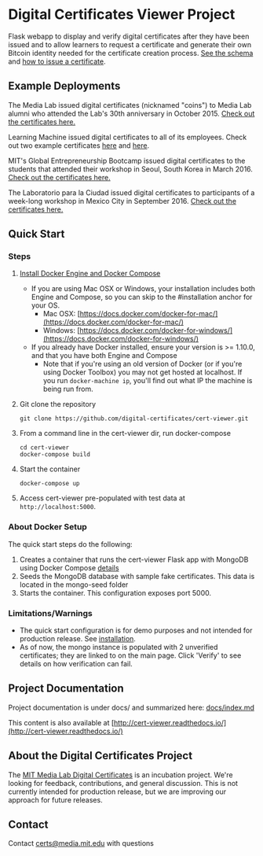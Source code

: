 Digital Certificates Viewer Project
===================================

Flask webapp to display and verify digital certificates after they have been issued and to allow learners to request a certificate and generate their own Bitcoin identity needed for the certificate creation process. [See the schema](https://github.com/digital-certificates/cert-schema>) and [how to issue a certificate](https://github.com/digital-certificates/cert-issuer).

Example Deployments
-------------
The Media Lab issued digital certificates (nicknamed "coins") to Media Lab alumni who attended the Lab's 30th anniversary in October 2015. [Check out the certificates here.](https://coins.media.mit.edu/)

Learning Machine issued digital certificates to all of its employees. Check out two example certificates [here](https://hr.learningmachine.com/52d8acfc86584d0c40700631) and [here](https://hr.learningmachine.com/1c56735cd6a4320c61583b9d).

MIT's Global Entrepreneurship Bootcamp issued digital certificates to the students that attended their workshop in Seoul, South Korea in March 2016. [Check out the certificates here.](http://certificates-bootcamp.mit.edu/)

The Laboratorio para la Ciudad issued digital certificates to participants of a week-long workshop in Mexico City in September 2016. [Check out the certificates here.](http://certs.labcd.mx/)

[//]: # "start_docker_instructions"

Quick Start
-----------

### Steps

1. [Install Docker Engine and Docker Compose](https://docs.docker.com/engine/installation)
    - If you are using Mac OSX or Windows, your installation includes both Engine and Compose, so you can skip to the #installation anchor for your OS.
        - Mac OSX: [https://docs.docker.com/docker-for-mac/](https://docs.docker.com/docker-for-mac/)
        - Windows: [https://docs.docker.com/docker-for-windows/](https://docs.docker.com/docker-for-windows/)
    - If you already have Docker installed, ensure your version is >= 1.10.0, and that you have both Engine and Compose
        - Note that if you're using an old version of Docker (or if you're using Docker Toolbox) you may not get hosted at localhost. If you run `docker-machine ip`, you'll find out what IP the machine is being run from.

2. Git clone the repository

    ```
    git clone https://github.com/digital-certificates/cert-viewer.git
    ```

3. From a command line in the cert-viewer dir, run docker-compose

    ```
    cd cert-viewer
    docker-compose build
    ```

4. Start the container

    ```
    docker-compose up
    ```

5. Access cert-viewer pre-populated with test data at `http://localhost:5000`.


### About Docker Setup
The quick start steps do the following:

1. Creates a container that runs the cert-viewer Flask app with MongoDB using Docker Compose [details](http://containertutorials.com/docker-compose/flask-mongo-compose.html)
2. Seeds the MongoDB database with sample fake certificates. This data is located in the mongo-seed folder
3. Starts the container. This configuration exposes port 5000.

### Limitations/Warnings

- The quick start configuration is for demo purposes and not intended for production release. See [installation](installation.md).
- As of now, the mongo instance is populated with 2 unverified certificates; they are linked to on the main page. Click
'Verify' to see details on how verification can fail.

[//]: # "end_docker_instructions"

Project Documentation
---------------------

Project documentation is under docs/ and summarized here: [docs/index.md](/docs/index.md)

This content is also available at [http://cert-viewer.readthedocs.io/](http://cert-viewer.readthedocs.io/)


About the Digital Certificates Project
--------------------------------------

The [MIT Media Lab Digital Certificates](http://certificates.media.mit.edu/) is an incubation project. We're looking for feedback, contributions, and general
discussion. This is not currently intended for production release, but we are improving our approach for future releases.


Contact
-------

Contact [certs@media.mit.edu](mailto:certs@media.mit.edu) with questions
